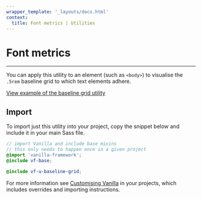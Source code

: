 ```yaml
---
wrapper_template: '_layouts/docs.html'
context:
  title: Font metrics | Utilities
---
```


# Font metrics

<hr>

You can apply this utility to an element (such as `<body>`) to visualise the `.5rem` baseline grid to which text elements adhere.

<div class="embedded-example"><a href="/docs/examples/utilities/baseline-grid/" class="js-example">
View example of the baseline grid utility
</a></div>

## Import

To import just this utility into your project, copy the snippet below and include it in your main Sass file.

```scss
// import Vanilla and include base mixins
// this only needs to happen once in a given project
@import 'vanilla-framework';
@include vf-base;

@include vf-u-baseline-grid;
```

For more information see [Customising Vanilla](/docs/customising-vanilla/) in your projects, which includes overrides and importing instructions.

